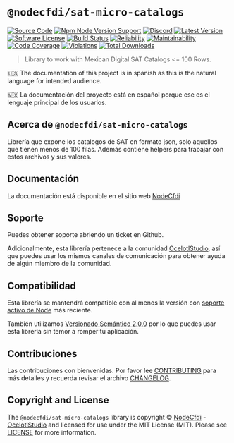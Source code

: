 # `@nodecfdi/sat-micro-catalogs`

[![Source Code][badge-source]][source]
[![Npm Node Version Support][badge-node-version]][node-version]
[![Discord][badge-discord]][discord]
[![Latest Version][badge-release]][release]
[![Software License][badge-license]][license]
[![Build Status][badge-build]][build]
[![Reliability][badge-reliability]][reliability]
[![Maintainability][badge-maintainability]][maintainability]
[![Code Coverage][badge-coverage]][coverage]
[![Violations][badge-violations]][violations]
[![Total Downloads][badge-downloads]][downloads]

> Library to work with Mexican Digital SAT Catalogs <= 100 Rows.

:us: The documentation of this project is in spanish as this is the natural language for intended audience.

:mexico: La documentación del proyecto está en español porque ese es el lenguaje principal de los usuarios.

## Acerca de `@nodecfdi/sat-micro-catalogs`

Librería que expone los catalogos de SAT en formato json, solo aquellos que tienen menos de 100 filas. Además contiene helpers para trabajar con estos archivos y sus valores.

## Documentación

La documentación está disponible en el sitio web [NodeCfdi](https://nodecfdi.com/librarys/sat-micro-catalogs/getting-started/)

## Soporte

Puedes obtener soporte abriendo un ticket en Github.

Adicionalmente, esta librería pertenece a la comunidad [OcelotlStudio](https://ocelotlstudio.com), así que puedes usar los mismos canales de comunicación para obtener ayuda de algún miembro de la comunidad.

## Compatibilidad

Esta librería se mantendrá compatible con al menos la versión con
[soporte activo de Node](https://nodejs.org/es/about/releases/) más reciente.

También utilizamos [Versionado Semántico 2.0.0](https://semver.org/lang/es/) por lo que puedes usar esta librería sin temor a romper tu aplicación.

## Contribuciones

Las contribuciones con bienvenidas. Por favor lee [CONTRIBUTING][] para más detalles y recuerda revisar el archivo [CHANGELOG][].

## Copyright and License

The `@nodecfdi/sat-micro-catalogs` library is copyright © [NodeCfdi](https://github.com/nodecfdi) - [OcelotlStudio](https://ocelotlstudio.com) and licensed for use under the MIT License (MIT). Please see [LICENSE][] for more information.

[contributing]: https://github.com/nodecfdi/.github/blob/main/docs/CONTRIBUTING.md
[changelog]: https://github.com/nodecfdi/sat-micro-catalogs/blob/main/CHANGELOG.md
[source]: https://github.com/nodecfdi/sat-micro-catalogs
[node-version]: https://www.npmjs.com/package/@nodecfdi/sat-micro-catalogs
[discord]: https://discord.gg/AsqX8fkW2k
[release]: https://www.npmjs.com/package/@nodecfdi/sat-micro-catalogs
[license]: https://github.com/nodecfdi/sat-micro-catalogs/blob/main/LICENSE.md
[build]: https://github.com/nodecfdi/sat-micro-catalogs/actions/workflows/build.yml?query=branch:main
[reliability]: https://sonarcloud.io/component_measures?id=nodecfdi_sat-micro-catalogs&metric=Reliability
[maintainability]: https://sonarcloud.io/component_measures?id=nodecfdi_sat-micro-catalogs&metric=Maintainability
[coverage]: https://sonarcloud.io/component_measures?id=nodecfdi_sat-micro-catalogs&metric=Coverage
[violations]: https://sonarcloud.io/project/issues?id=nodecfdi_sat-micro-catalogs&resolved=false
[downloads]: https://www.npmjs.com/package/@nodecfdi/sat-micro-catalogs
[badge-source]: https://img.shields.io/badge/source-nodecfdi/sat--micro--catalogs-blue.svg?logo=github
[badge-node-version]: https://img.shields.io/node/v/@nodecfdi/sat-micro-catalogs.svg?logo=nodedotjs
[badge-discord]: https://img.shields.io/discord/459860554090283019?logo=discord
[badge-release]: https://img.shields.io/npm/v/@nodecfdi/sat-micro-catalogs.svg?logo=npm
[badge-license]: https://img.shields.io/github/license/nodecfdi/sat-micro-catalogs.svg?logo=open-source-initiative
[badge-build]: https://img.shields.io/github/actions/workflow/status/nodecfdi/sat-micro-catalogs/build.yml?branch=main&logo=github-actions
[badge-reliability]: https://sonarcloud.io/api/project_badges/measure?project=nodecfdi_sat-micro-catalogs&metric=reliability_rating
[badge-maintainability]: https://sonarcloud.io/api/project_badges/measure?project=nodecfdi_sat-micro-catalogs&metric=sqale_rating
[badge-coverage]: https://img.shields.io/sonar/coverage/nodecfdi_sat-micro-catalogs/main?logo=sonarcloud&server=https%3A%2F%2Fsonarcloud.io
[badge-violations]: https://img.shields.io/sonar/violations/nodecfdi_sat-micro-catalogs/main?format=long&logo=sonarcloud&server=https%3A%2F%2Fsonarcloud.io
[badge-downloads]: https://img.shields.io/npm/dm/@nodecfdi/sat-micro-catalogs.svg?logo=npm
